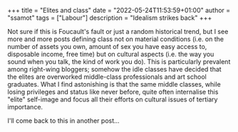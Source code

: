 +++
title = "Elites and class"
date = "2022-05-24T11:53:59+01:00"
author = "ssamot"
tags = ["Labour"]
description = "Idealism strikes back"
+++

Not sure if this is Foucault's fault or just a random historical trend, but I see more and more posts defining class not on material conditions (i.e. on the number of assets you own, amount of sex you have easy access to, disposable income, free time) but on cultural aspects (i.e. the way you sound when you talk, the kind of work you do). This is particularly prevalent among right-wing bloggers; somehow the idle classes have decided that the elites are overworked middle-class professionals and art school graduates. What I find astonishing is that the same middle classes, while losing privileges and status like never before, quite often internalise this "elite" self-image and focus all their efforts on cultural issues of tertiary importance.  

I'll come back to this in another post...
